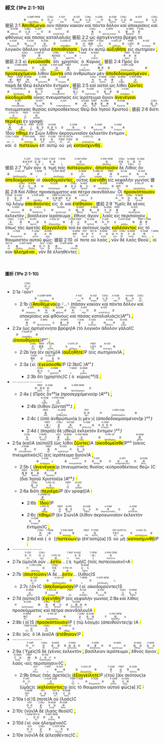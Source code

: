 ### 經文 (1Pe 2:1-10)

彼前 2:1 <RUBY><ruby><ruby><mark class='ptc'>Ἀποθέμενοι</mark><rt>ἀποτίθημι</rt></ruby><rt>脫去</rt></ruby><rt>V-AMP-NPM</rt></RUBY> <RUBY><ruby><ruby>οὖν<rt>οὖν</rt></ruby><rt>所以</rt></ruby><rt>CONJ</rt></RUBY> <RUBY><ruby><ruby>πᾶσαν<rt>πᾶς</rt></ruby><rt>一切</rt></ruby><rt>A-ASF</rt></RUBY> <RUBY><ruby><ruby>κακίαν<rt>κακία</rt></ruby><rt>惡毒</rt></ruby><rt>N-ASF</rt></RUBY> <RUBY><ruby><ruby>καὶ<rt>καί</rt></ruby><rt>以及</rt></ruby><rt>CONJ</rt></RUBY> <RUBY><ruby><ruby>πάντα<rt>πᾶς</rt></ruby><rt>一切</rt></ruby><rt>A-ASM</rt></RUBY> <RUBY><ruby><ruby>δόλον<rt>δόλος</rt></ruby><rt>詭詐</rt></ruby><rt>N-ASM</rt></RUBY> <RUBY><ruby><ruby>καὶ<rt>καί</rt></ruby><rt>以及</rt></ruby><rt>CONJ</rt></RUBY> <RUBY><ruby><ruby>ὑποκρίσεις<rt>ὑπόκρισις</rt></ruby><rt>偽善</rt></ruby><rt>N-APF</rt></RUBY> <RUBY><ruby><ruby>καὶ<rt>καί</rt></ruby><rt>以及</rt></ruby><rt>CONJ</rt></RUBY> <RUBY><ruby><ruby>φθόνους<rt>φθόνος</rt></ruby><rt>嫉妒</rt></ruby><rt>N-APM</rt></RUBY> <RUBY><ruby><ruby>καὶ<rt>καί</rt></ruby><rt>以及</rt></ruby><rt>CONJ</rt></RUBY> <RUBY><ruby><ruby>πάσας<rt>πᾶς</rt></ruby><rt>一切</rt></ruby><rt>A-APF</rt></RUBY> <RUBY><ruby><ruby>καταλαλιάς<rt>καταλαλιά</rt></ruby><rt>誹謗</rt></ruby><rt>N-APF</rt></RUBY> 彼前 2:2 <RUBY><ruby><ruby>ὡς<rt>ὡς</rt></ruby><rt>像</rt></ruby><rt>CONJ</rt></RUBY> <RUBY><ruby><ruby>ἀρτιγέννητα<rt>ἀρτιγέννητος</rt></ruby><rt>出生</rt></ruby><rt>A-NPN</rt></RUBY> <RUBY><ruby><ruby>βρέφη<rt>βρέφος</rt></ruby><rt>嬰孩</rt></ruby><rt>N-NPN</rt></RUBY> <RUBY><ruby><ruby>τὸ<rt>ὁ</rt></ruby><rt>那</rt></ruby><rt>T-ASN</rt></RUBY> <RUBY><ruby><ruby>λογικὸν<rt>λογικός</rt></ruby><rt>話語</rt></ruby><rt>A-ASN</rt></RUBY> <RUBY><ruby><ruby>ἄδολον<rt>ἄδολος</rt></ruby><rt>純淨</rt></ruby><rt>A-ASN</rt></RUBY> <RUBY><ruby><ruby>γάλα<rt>γάλα</rt></ruby><rt>奶</rt></ruby><rt>N-ASN</rt></RUBY> <RUBY><ruby><ruby><mark class='verb'>ἐπιποθήσατε <mark class='punctuation'>,</mark></mark><rt>ἐπιποθέω</rt></ruby><rt>愛慕</rt></ruby><rt>V-AAM-2P</rt></RUBY> <RUBY><ruby><ruby>ἵνα<rt>ἵνα</rt></ruby><rt>好</rt></ruby><rt>CONJ</rt></RUBY> <RUBY><ruby><ruby>ἐν<rt>ἐν</rt></ruby><rt>藉著</rt></ruby><rt>PREP</rt></RUBY> <RUBY><ruby><ruby>αὐτῷ<rt>αὐτός</rt></ruby><rt>它</rt></ruby><rt>P-DSN</rt></RUBY> <RUBY><ruby><ruby><mark class='verb'>αὐξηθῆτε</mark><rt>αὐξάνω</rt></ruby><rt>成長</rt></ruby><rt>V-APS-2P</rt></RUBY> <RUBY><ruby><ruby>εἰς<rt>εἰς</rt></ruby><rt>以至於</rt></ruby><rt>PREP</rt></RUBY> <RUBY><ruby><ruby>σωτηρίαν <mark class='punctuation'>,</mark><rt>σωτηρία</rt></ruby><rt>救恩</rt></ruby><rt>N-ASF</rt></RUBY> 彼前 2:3 <RUBY><ruby><ruby>εἰ<rt>εἰ</rt></ruby><rt>因為</rt></ruby><rt>CONJ</rt></RUBY> <RUBY><ruby><ruby><mark class='verb'>ἐγεύσασθε</mark><rt>γεύω</rt></ruby><rt>嘗</rt></ruby><rt>V-AMI-2P</rt></RUBY> <RUBY><ruby><ruby>ὅτι<rt>ὅτι</rt></ruby><rt>就必如此</rt></ruby><rt>CONJ</rt></RUBY> <RUBY><ruby><ruby>χρηστὸς<rt>χρηστός</rt></ruby><rt>仁慈</rt></ruby><rt>A-NSM</rt></RUBY> <RUBY><ruby><ruby>ὁ<rt>ὁ</rt></ruby><rt>-</rt></ruby><rt>T-NSM</rt></RUBY> <RUBY><ruby><ruby>Κύριος <mark class='punctuation'>.</mark><rt>κύριος</rt></ruby><rt>主</rt></ruby><rt>N-NSM</rt></RUBY> 彼前 2:4 <RUBY><ruby><ruby>Πρὸς<rt>πρός</rt></ruby><rt>來到</rt></ruby><rt>PREP</rt></RUBY> <RUBY><ruby><ruby>ὃν<rt>ὅς</rt></ruby><rt>他</rt></ruby><rt>R-ASM</rt></RUBY> <RUBY><ruby><ruby><mark class='ptc'>προσερχόμενοι</mark><rt>προσέρχομαι</rt></ruby><rt>來到</rt></ruby><rt>V-PMP-NPM</rt></RUBY> <RUBY><ruby><ruby>λίθον<rt>λίθος</rt></ruby><rt>石</rt></ruby><rt>N-ASM</rt></RUBY> <RUBY><ruby><ruby><mark class='ptc'>ζῶντα</mark><rt>ζάω</rt></ruby><rt>活</rt></ruby><rt>V-PAP-ASM</rt></RUBY> <RUBY><ruby><ruby>ὑπὸ<rt>ὑπό</rt></ruby><rt>被</rt></ruby><rt>PREP</rt></RUBY> <RUBY><ruby><ruby>ἀνθρώπων<rt>ἄνθρωπος</rt></ruby><rt>人</rt></ruby><rt>N-GPM</rt></RUBY> <RUBY><ruby><ruby>μὲν<rt>μέν</rt></ruby><rt>雖然</rt></ruby><rt>PRT</rt></RUBY> <RUBY><ruby><ruby><mark class='ptc'>ἀποδεδοκιμασμένον <mark class='punctuation'>,</mark></mark><rt>ἀποδοκιμάζω</rt></ruby><rt>棄絕</rt></ruby><rt>V-RPP-ASM</rt></RUBY> <RUBY><ruby><ruby>παρὰ<rt>παρά</rt></ruby><rt>被</rt></ruby><rt>PREP</rt></RUBY> <RUBY><ruby><ruby>δὲ<rt>δέ</rt></ruby><rt>雖然</rt></ruby><rt>CONJ</rt></RUBY> <RUBY><ruby><ruby>Θεῷ<rt>θεός</rt></ruby><rt>神</rt></ruby><rt>N-DSM</rt></RUBY> <RUBY><ruby><ruby>ἐκλεκτὸν<rt>ἐκλεκτός</rt></ruby><rt>揀選</rt></ruby><rt>A-ASM</rt></RUBY> <RUBY><ruby><ruby>ἔντιμον <mark class='punctuation'>,</mark><rt>ἔντιμος</rt></ruby><rt>珍貴</rt></ruby><rt>A-ASM</rt></RUBY> 彼前 2:5 <RUBY><ruby><ruby>καὶ<rt>καί</rt></ruby><rt>也</rt></ruby><rt>CONJ</rt></RUBY> <RUBY><ruby><ruby>αὐτοὶ<rt>αὐτός</rt></ruby><rt>你們</rt></ruby><rt>P-NPM</rt></RUBY> <RUBY><ruby><ruby>ὡς<rt>ὡς</rt></ruby><rt>像</rt></ruby><rt>CONJ</rt></RUBY> <RUBY><ruby><ruby>λίθοι<rt>λίθος</rt></ruby><rt>石</rt></ruby><rt>N-NPM</rt></RUBY> <RUBY><ruby><ruby><mark class='ptc'>ζῶντες</mark><rt>ζάω</rt></ruby><rt>活</rt></ruby><rt>V-PAP-NPM</rt></RUBY> <RUBY><ruby><ruby><mark class='verb'>οἰκοδομεῖσθε</mark><rt>οἰκοδομέω</rt></ruby><rt>建造</rt></ruby><rt>V-PPI⁞PPM-2P</rt></RUBY> <RUBY><ruby><ruby>οἶκος<rt>οἶκος</rt></ruby><rt>殿宇</rt></ruby><rt>N-NSM</rt></RUBY> <RUBY><ruby><ruby>πνευματικὸς<rt>πνευματικός</rt></ruby><rt>靈</rt></ruby><rt>A-NSM</rt></RUBY> <RUBY><ruby><ruby>εἰς<rt>εἰς</rt></ruby><rt>進入</rt></ruby><rt>PREP</rt></RUBY> <RUBY><ruby><ruby>ἱεράτευμα<rt>ἱεράτευμα</rt></ruby><rt>祭司</rt></ruby><rt>N-ASN</rt></RUBY> <RUBY><ruby><ruby>ἅγιον<rt>ἅγιος</rt></ruby><rt>聖潔</rt></ruby><rt>A-ASN</rt></RUBY> <RUBY><ruby><ruby><mark class='ptc'>ἀνενέγκαι</mark><rt>ἀναφέρω</rt></ruby><rt>獻上</rt></ruby><rt>V-AAN</rt></RUBY> <RUBY><ruby><ruby>πνευματικὰς<rt>πνευματικός</rt></ruby><rt>靈</rt></ruby><rt>A-APF</rt></RUBY> <RUBY><ruby><ruby>θυσίας<rt>θυσία</rt></ruby><rt>祭物</rt></ruby><rt>N-APF</rt></RUBY> <RUBY><ruby><ruby>εὐπροσδέκτους<rt>εὐπρόσδεκτος</rt></ruby><rt>悅納</rt></ruby><rt>A-APF</rt></RUBY> <RUBY><ruby><ruby>Θεῷ<rt>θεός</rt></ruby><rt>神</rt></ruby><rt>N-DSM</rt></RUBY> <RUBY><ruby><ruby>διὰ<rt>διά</rt></ruby><rt>藉著</rt></ruby><rt>PREP</rt></RUBY> <RUBY><ruby><ruby>Ἰησοῦ<rt>Ἰησοῦς</rt></ruby><rt>耶穌</rt></ruby><rt>N-GSM</rt></RUBY> <RUBY><ruby><ruby>Χριστοῦ <mark class='punctuation'>.</mark><rt>Χριστός</rt></ruby><rt>基督</rt></ruby><rt>N-GSM</rt></RUBY> 彼前 2:6 <RUBY><ruby><ruby>διότι<rt>διότι</rt></ruby><rt>因為</rt></ruby><rt>CONJ</rt></RUBY> <RUBY><ruby><ruby><mark class='verb'>περιέχει</mark><rt>περιέχω</rt></ruby><rt>記</rt></ruby><rt>V-PAI-3S</rt></RUBY> <RUBY><ruby><ruby>ἐν<rt>ἐν</rt></ruby><rt>上</rt></ruby><rt>PREP</rt></RUBY> <RUBY><ruby><ruby>γραφῇ·<rt>γραφή</rt></ruby><rt>經</rt></ruby><rt>N-DSF</rt></RUBY></br> <RUBY><ruby><ruby>Ἰδοὺ<rt>ἰδού</rt></ruby><rt>看</rt></ruby><rt>INJ</rt></RUBY> <RUBY><ruby><ruby><mark class='verb'>τίθημι</mark><rt>τίθημι</rt></ruby><rt>放</rt></ruby><rt>V-PAI-1S</rt></RUBY> <RUBY><ruby><ruby>ἐν<rt>ἐν</rt></ruby><rt>上</rt></ruby><rt>PREP</rt></RUBY> <RUBY><ruby><ruby>Σιὼν<rt>Σιών</rt></ruby><rt>錫安</rt></ruby><rt>N-DSF</rt></RUBY> <RUBY><ruby><ruby>λίθον<rt>λίθος</rt></ruby><rt>房角石</rt></ruby><rt>N-ASM</rt></RUBY> <RUBY><ruby><ruby>ἀκρογωνιαῖον<rt>ἀκρογωνιαῖος</rt></ruby><rt>房角石</rt></ruby><rt>A-ASM</rt></RUBY> <RUBY><ruby><ruby>ἐκλεκτὸν<rt>ἐκλεκτός</rt></ruby><rt>揀選</rt></ruby><rt>A-ASM</rt></RUBY> <RUBY><ruby><ruby>ἔντιμον <mark class='punctuation'>,</mark><rt>ἔντιμος</rt></ruby><rt>珍貴</rt></ruby><rt>A-ASM</rt></RUBY></br> <RUBY><ruby><ruby>καὶ<rt>καί</rt></ruby><rt>-</rt></ruby><rt>CONJ</rt></RUBY> <RUBY><ruby><ruby>ὁ<rt>ὁ</rt></ruby><rt>-</rt></ruby><rt>T-NSM</rt></RUBY> <RUBY><ruby><ruby><mark class='inf'>πιστεύων</mark><rt>πιστεύω</rt></ruby><rt>信靠</rt></ruby><rt>V-PAP-NSM</rt></RUBY> <RUBY><ruby><ruby>ἐπ᾽<rt>ἐπί</rt></ruby><rt>信靠</rt></ruby><rt>PREP</rt></RUBY> <RUBY><ruby><ruby>αὐτῷ<rt>αὐτός</rt></ruby><rt>他</rt></ruby><rt>P-DSM</rt></RUBY> <RUBY><ruby><ruby>οὐ<rt>οὐ</rt></ruby><rt>不至於</rt></ruby><rt>PRT-N</rt></RUBY> <RUBY><ruby><ruby>μὴ<rt>μή</rt></ruby><rt>不至於</rt></ruby><rt>PRT-N</rt></RUBY> <RUBY><ruby><ruby><mark class='verb'>καταισχυνθῇ <mark class='punctuation'>.</mark></mark><rt>καταισχύνω</rt></ruby><rt>蒙羞</rt></ruby><rt>V-APS-3S</rt></RUBY></br></br></br> 彼前 2:7 <RUBY><ruby><ruby>Ὑμῖν<rt>σύ</rt></ruby><rt>他在你們</rt></ruby><rt>P-2DP</rt></RUBY> <RUBY><ruby><ruby>οὖν<rt>οὖν</rt></ruby><rt>這樣</rt></ruby><rt>CONJ</rt></RUBY> <RUBY><ruby><ruby>ἡ<rt>ὁ</rt></ruby><rt>-</rt></ruby><rt>T-NSF</rt></RUBY> <RUBY><ruby><ruby>τιμὴ<rt>τιμή</rt></ruby><rt>尊貴</rt></ruby><rt>P-NSF</rt></RUBY> <RUBY><ruby><ruby>τοῖς<rt>ὁ</rt></ruby><rt>-</rt></ruby><rt>T-DPM</rt></RUBY> <RUBY><ruby><ruby><mark class='ptc'>πιστεύουσιν <mark class='punctuation'>,</mark></mark><rt>πιστεύω</rt></ruby><rt>信</rt></ruby><rt>V-PAP-DPM</rt></RUBY> <RUBY><ruby><ruby><mark class='ptc'>ἀπιστοῦσιν</mark><rt>ἀπιστέω</rt></ruby><rt>信</rt></ruby><rt>V-PAP-DPM</rt></RUBY> <RUBY><ruby><ruby>δὲ<rt>δέ</rt></ruby><rt>但是</rt></ruby><rt>CONJ</rt></RUBY> <RUBY><ruby><ruby>Λίθος<rt>λίθος</rt></ruby><rt>石頭</rt></ruby><rt>N-NSM</rt></RUBY> <RUBY><ruby><ruby>ὃν<rt>ὅς</rt></ruby><rt>所</rt></ruby><rt>R-ASM</rt></RUBY> <RUBY><ruby><ruby><mark class='verb'>ἀπεδοκίμασαν</mark><rt>ἀποδοκιμάζω</rt></ruby><rt>棄絕</rt></ruby><rt>V-AAI-3P</rt></RUBY> <RUBY><ruby><ruby>οἱ<rt>ὁ</rt></ruby><rt>-</rt></ruby><rt>T-NPM</rt></RUBY> <RUBY><ruby><ruby><mark class='ptc'>οἰκοδομοῦντες <mark class='punctuation'>,</mark></mark><rt>οἰκοδομέω</rt></ruby><rt>工匠</rt></ruby><rt>V-PAP-NPM</rt></RUBY> <RUBY><ruby><ruby>οὗτος<rt>οὗτος</rt></ruby><rt>它</rt></ruby><rt>D-NSM</rt></RUBY> <RUBY><ruby><ruby><mark class='verb'>ἐγενήθη</mark><rt>γίνομαι</rt></ruby><rt>成</rt></ruby><rt>V-AMI-3S</rt></RUBY> <RUBY><ruby><ruby>εἰς<rt>εἰς</rt></ruby><rt>成</rt></ruby><rt>PREP</rt></RUBY> <RUBY><ruby><ruby>κεφαλὴν<rt>κεφαλή</rt></ruby><rt>房角</rt></ruby><rt>N-ASF</rt></RUBY> <RUBY><ruby><ruby>γωνίας<rt>γωνία</rt></ruby><rt>房角</rt></ruby><rt>N-GSF</rt></RUBY> 彼前 2:8 <RUBY><ruby><ruby>Καὶ<rt>καί</rt></ruby><rt>並且</rt></ruby><rt>CONJ</rt></RUBY> <RUBY><ruby><ruby>Λίθος<rt>λίθος</rt></ruby><rt>石頭</rt></ruby><rt>N-NSM</rt></RUBY> <RUBY><ruby><ruby>προσκόμματος<rt>πρόσκομμα</rt></ruby><rt>絆腳</rt></ruby><rt>N-GSN</rt></RUBY> <RUBY><ruby><ruby>καὶ<rt>καί</rt></ruby><rt>並且</rt></ruby><rt>CONJ</rt></RUBY> <RUBY><ruby><ruby>πέτρα<rt>πέτρα</rt></ruby><rt>磐石</rt></ruby><rt>N-NSF</rt></RUBY> <RUBY><ruby><ruby>σκανδάλου·<rt>σκάνδαλον</rt></ruby><rt>絆倒</rt></ruby><rt>N-GSN</rt></RUBY> <RUBY><ruby><ruby>Οἳ<rt>ὅς</rt></ruby><rt>他們</rt></ruby><rt>R-NPM</rt></RUBY> <RUBY><ruby><ruby><mark class='verb'>προσκόπτουσιν</mark><rt>προσκόπτω</rt></ruby><rt>絆倒</rt></ruby><rt>V-PAI-3P</rt></RUBY> <RUBY><ruby><ruby>τῷ<rt>ὁ</rt></ruby><rt>這</rt></ruby><rt>T-DSM</rt></RUBY> <RUBY><ruby><ruby>λόγῳ<rt>λόγος</rt></ruby><rt>話語</rt></ruby><rt>N-DSM</rt></RUBY> <RUBY><ruby><ruby><mark class='ptc'>ἀπειθοῦντες</mark><rt>ἀπειθέω</rt></ruby><rt>信從</rt></ruby><rt>V-PAP-NPM</rt></RUBY> <RUBY><ruby><ruby>εἰς<rt>εἰς</rt></ruby><rt>這樣</rt></ruby><rt>PREP</rt></RUBY> <RUBY><ruby><ruby>ὃ<rt>ὅς</rt></ruby><rt>他們</rt></ruby><rt>R-ASN</rt></RUBY> <RUBY><ruby><ruby>καὶ<rt>καί</rt></ruby><rt>並且</rt></ruby><rt>CONJ</rt></RUBY> <RUBY><ruby><ruby><mark class='verb'>ἐτέθησαν <mark class='punctuation'>.</mark></mark><rt>τίθημι</rt></ruby><rt>預定</rt></ruby><rt>V-API-3P</rt></RUBY> 彼前 2:9 <RUBY><ruby><ruby>Ὑμεῖς<rt>σύ</rt></ruby><rt>你們</rt></ruby><rt>P-2NP</rt></RUBY> <RUBY><ruby><ruby>δὲ<rt>δέ</rt></ruby><rt>但</rt></ruby><rt>CONJ</rt></RUBY> <RUBY><ruby><ruby>γένος<rt>γένος</rt></ruby><rt>族類</rt></ruby><rt>N-NSN</rt></RUBY> <RUBY><ruby><ruby>ἐκλεκτόν <mark class='punctuation'>,</mark><rt>ἐκλεκτός</rt></ruby><rt>揀選</rt></ruby><rt>A-NSN</rt></RUBY> <RUBY><ruby><ruby>βασίλειον<rt>βασίλειος</rt></ruby><rt>君王</rt></ruby><rt>A-NSN</rt></RUBY> <RUBY><ruby><ruby>ἱεράτευμα <mark class='punctuation'>,</mark><rt>ἱεράτευμα</rt></ruby><rt>祭司</rt></ruby><rt>N-NSN</rt></RUBY> <RUBY><ruby><ruby>ἔθνος<rt>ἔθνος</rt></ruby><rt>國度</rt></ruby><rt>N-NSN</rt></RUBY> <RUBY><ruby><ruby>ἅγιον <mark class='punctuation'>,</mark><rt>ἅγιος</rt></ruby><rt>聖潔</rt></ruby><rt>A-NSN</rt></RUBY> <RUBY><ruby><ruby>λαὸς<rt>λαός</rt></ruby><rt>子民</rt></ruby><rt>N-NSM</rt></RUBY> <RUBY><ruby><ruby>εἰς<rt>εἰς</rt></ruby><rt>屬</rt></ruby><rt>PREP</rt></RUBY> <RUBY><ruby><ruby>περιποίησιν <mark class='punctuation'>,</mark><rt>περιποίησις</rt></ruby><rt>屬</rt></ruby><rt>N-ASF</rt></RUBY> <RUBY><ruby><ruby>ὅπως<rt>ὅπως</rt></ruby><rt>為</rt></ruby><rt>CONJ</rt></RUBY> <RUBY><ruby><ruby>τὰς<rt>ὁ</rt></ruby><rt>那</rt></ruby><rt>T-APF</rt></RUBY> <RUBY><ruby><ruby>ἀρετὰς<rt>ἀρετή</rt></ruby><rt>美德</rt></ruby><rt>N-APF</rt></RUBY> <RUBY><ruby><ruby><mark class='verb'>ἐξαγγείλητε</mark><rt>ἐξαγγέλλω</rt></ruby><rt>宣揚</rt></ruby><rt>V-AAS-2P</rt></RUBY> <RUBY><ruby><ruby>τοῦ<rt>ὁ</rt></ruby><rt>那</rt></ruby><rt>T-GSM</rt></RUBY> <RUBY><ruby><ruby>ἐκ<rt>ἐκ</rt></ruby><rt>出</rt></ruby><rt>PREP</rt></RUBY> <RUBY><ruby><ruby>σκότους<rt>σκότος</rt></ruby><rt>黑暗</rt></ruby><rt>N-GSN</rt></RUBY> <RUBY><ruby><ruby>ὑμᾶς<rt>σύ</rt></ruby><rt>你們</rt></ruby><rt>P-2AP</rt></RUBY> <RUBY><ruby><ruby><mark class='ptc'>καλέσαντος</mark><rt>καλέω</rt></ruby><rt>召喚</rt></ruby><rt>V-AAP-GSM</rt></RUBY> <RUBY><ruby><ruby>εἰς<rt>εἰς</rt></ruby><rt>屬</rt></ruby><rt>PREP</rt></RUBY> <RUBY><ruby><ruby>τὸ<rt>ὁ</rt></ruby><rt>那</rt></ruby><rt>T-ASN</rt></RUBY> <RUBY><ruby><ruby>θαυμαστὸν<rt>θαυμαστός</rt></ruby><rt>奇妙</rt></ruby><rt>A-ASN</rt></RUBY> <RUBY><ruby><ruby>αὐτοῦ<rt>αὐτός</rt></ruby><rt>他</rt></ruby><rt>P-GSM</rt></RUBY> <RUBY><ruby><ruby>φῶς·<rt>φῶς</rt></ruby><rt>光明</rt></ruby><rt>N-ASN</rt></RUBY> 彼前 2:10 <RUBY><ruby><ruby>οἵ<rt>ὅς</rt></ruby><rt>你們</rt></ruby><rt>R-NPM</rt></RUBY> <RUBY><ruby><ruby>ποτε<rt>ποτέ</rt></ruby><rt>從前</rt></ruby><rt>PRT</rt></RUBY> <RUBY><ruby><ruby>οὐ<rt>οὐ</rt></ruby><rt>不</rt></ruby><rt>PRT-N</rt></RUBY> <RUBY><ruby><ruby>λαὸς <mark class='punctuation'>,</mark><rt>λαός</rt></ruby><rt>子民</rt></ruby><rt>N-NSM</rt></RUBY> <RUBY><ruby><ruby>νῦν<rt>νῦν</rt></ruby><rt>如今</rt></ruby><rt>ADV</rt></RUBY> <RUBY><ruby><ruby>δὲ<rt>δέ</rt></ruby><rt>但</rt></ruby><rt>CONJ</rt></RUBY> <RUBY><ruby><ruby>λαὸς<rt>λαός</rt></ruby><rt>子民</rt></ruby><rt>N-NSM</rt></RUBY> <RUBY><ruby><ruby>Θεοῦ <mark class='punctuation'>,</mark><rt>θεός</rt></ruby><rt>神</rt></ruby><rt>N-GSM</rt></RUBY> <RUBY><ruby><ruby>οἱ<rt>ὁ</rt></ruby><rt>-</rt></ruby><rt>T-NPM</rt></RUBY> <RUBY><ruby><ruby>οὐκ<rt>οὐ</rt></ruby><rt>不</rt></ruby><rt>PRT-N</rt></RUBY> <RUBY><ruby><ruby><mark class='ptc'>ἠλεημένοι <mark class='punctuation'>,</mark></mark><rt>ἐλεέω, ἐλεάω</rt></ruby><rt>憐憫</rt></ruby><rt>V-RPP-NPM</rt></RUBY> <RUBY><ruby><ruby>νῦν<rt>νῦν</rt></ruby><rt>如今</rt></ruby><rt>ADV</rt></RUBY> <RUBY><ruby><ruby>δὲ<rt>δέ</rt></ruby><rt>但</rt></ruby><rt>CONJ</rt></RUBY> <RUBY><ruby><ruby><em>ἐλεηθέντες <mark class='punctuation'>.</mark></em><rt>ἐλεέω, ἐλεάω</rt></ruby><rt>憐憫</rt></ruby><rt>V-APP-NPM</rt></RUBY></br></br></br> 

#### 圖析 (1Pe 2:1-10)

- 2:1a ⸉<RUBY><ruby><ruby>οὖν<rt>οὖν</rt></ruby><rt>所以</rt></ruby><rt>CONJ</rt></RUBY>⸊
	- 2:1b {(<RUBY><ruby><ruby><mark class='ptc'>Ἀποθέμενοι</mark><rt>ἀποτίθημι</rt></ruby><rt>除去</rt></ruby><rt>V-2AMP-NPM</rt></RUBY>)p ⸉...⸊ (<RUBY><ruby><ruby>πᾶσαν<rt>πᾶς</rt></ruby><rt>一切</rt></ruby><rt>A-ASF</rt></RUBY> <RUBY><ruby><ruby>κακίαν<rt>κακία</rt></ruby><rt>恶毒</rt></ruby><rt>N-ASF</rt></RUBY> <RUBY><ruby><ruby>καὶ<rt>καί</rt></ruby><rt>以及</rt></ruby><rt>CONJ</rt></RUBY> <RUBY><ruby><ruby>πάντα<rt>πᾶς</rt></ruby><rt>一切</rt></ruby><rt>A-ASM</rt></RUBY> <RUBY><ruby><ruby>δόλον<rt>δόλος</rt></ruby><rt>诡诈</rt></ruby><rt>N-ASM</rt></RUBY> <RUBY><ruby><ruby>καὶ<rt>καί</rt></ruby><rt>并</rt></ruby><rt>CONJ</rt></RUBY> <RUBY><ruby><ruby>ὑποκρίσεις<rt>ὑπόκρισις</rt></ruby><rt>虚伪</rt></ruby><rt>A-APF</rt></RUBY> <RUBY><ruby><ruby>καὶ<rt>καί</rt></ruby><rt>和</rt></ruby><rt>CONJ</rt></RUBY> <RUBY><ruby><ruby>φθόνους<rt>φθόνος</rt></ruby><rt>嫉妒</rt></ruby><rt>N-APM</rt></RUBY> <RUBY><ruby><ruby>καὶ<rt>καί</rt></ruby><rt>和</rt></ruby><rt>CONJ</rt></RUBY> <RUBY><ruby><ruby>πάσας<rt>πᾶς</rt></ruby><rt>一切</rt></ruby><rt>A-APF</rt></RUBY> <RUBY><ruby><ruby>καταλαλιάς<rt>καταλαλιά</rt></ruby><rt>毁谤</rt></ruby><rt>N-APF</rt></RUBY>)c}A°¹⮧ <mark class='punctuation'>,</mark> 
- 2:2a (<RUBY><ruby><ruby>ὡς<rt>ὡς</rt></ruby><rt>像</rt></ruby><rt>ADV</rt></RUBY> <RUBY><ruby><ruby>ἀρτιγέννητα<rt>ἀρτιγέννητος</rt></ruby><rt>初生</rt></ruby><rt>A-NPN</rt></RUBY> <RUBY><ruby><ruby>βρέφη<rt>βρέφος</rt></ruby><rt>婴孩</rt></ruby><rt>N-NPN</rt></RUBY>)A (<RUBY><ruby><ruby>τὸ<rt>ὁ</rt></ruby><rt>那</rt></ruby><rt>T-ASN</rt></RUBY> <RUBY><ruby><ruby>λογικὸν<rt>λογικός</rt></ruby><rt>灵</rt></ruby><rt>A-ASN</rt></RUBY> <RUBY><ruby><ruby>ἄδολον<rt>ἄδολος</rt></ruby><rt>纯净</rt></ruby><rt>A-ASN</rt></RUBY> <RUBY><ruby><ruby>γάλα<rt>γάλα</rt></ruby><rt>奶</rt></ruby><rt>N-ASN</rt></RUBY>)C (<RUBY><ruby><ruby><mark class='verb'>ἐπιποθήσατε</mark><rt>ἐπιποθέω</rt></ruby><rt>爱慕</rt></ruby><rt>V-AAM-2P</rt></RUBY>)P°¹ <mark class='punctuation'>,</mark>
	- 2:2b <RUBY><ruby><ruby>ἵνα<rt>ἵνα</rt></ruby><rt>好</rt></ruby><rt>CONJ</rt></RUBY> (<RUBY><ruby><ruby>ἐν<rt>ἐν</rt></ruby><rt>藉着</rt></ruby><rt>PREP</rt></RUBY> <RUBY><ruby><ruby>αὐτῷ<rt>αὐτός</rt></ruby><rt>它</rt></ruby><rt>P-DSN</rt></RUBY>)A (<RUBY><ruby><ruby><mark class='verb'>αὐξηθῆτε</mark><rt>αὐξάνω</rt></ruby><rt>长大</rt></ruby><rt>V-APS-2P</rt></RUBY>)P (<RUBY><ruby><ruby>εἰς<rt>εἰς</rt></ruby><rt>以至于</rt></ruby><rt>PREP</rt></RUBY> <RUBY><ruby><ruby>σωτηρίαν<rt>σωτηρία</rt></ruby><rt>得救</rt></ruby><rt>N-ASF</rt></RUBY>)A <mark class='punctuation'>,</mark> 
	- 2:3a {<RUBY><ruby><ruby>εἰ<rt>εἰ</rt></ruby><rt>既然</rt></ruby><rt>COND</rt></RUBY> (<RUBY><ruby><ruby><mark class='verb'>ἐγεύσασθε</mark><rt>γεύομαι</rt></ruby><rt>尝...滋味</rt></ruby><rt>V-ADI-2P</rt></RUBY>)P (2:3b)C }A°¹⮥
		- 2:3b <RUBY><ruby><ruby>ὅτι<rt>ὅτι</rt></ruby><rt>因为</rt></ruby><rt>CONJ</rt></RUBY> (<RUBY><ruby><ruby>χρηστὸς<rt>χρηστός</rt></ruby><rt>仁慈</rt></ruby><rt>A-NSM</rt></RUBY>)C (<RUBY><ruby><ruby>ὁ<rt>ὁ</rt></ruby><rt></rt></ruby><rt>T-NSM</rt></RUBY> <RUBY><ruby><ruby>κύριος<rt>κύριος</rt></ruby><rt>主</rt></ruby><rt>N-NSM</rt></RUBY>°²)S <mark class='punctuation'>.</mark> 
- ⋯⋯⋯⋯⋯⋯⋯
	- 2:4a { (<RUBY><ruby><ruby>Πρὸς<rt>πρός</rt></ruby><rt>到...面前</rt></ruby><rt>PREP</rt></RUBY> <RUBY><ruby><ruby>ὃν<rt>ὅς</rt></ruby><rt>他</rt></ruby><rt>R-ASM</rt></RUBY>°²)a (<RUBY><ruby><ruby><em>προσερχόμενοι</em><rt>προσέρχομαι</rt></ruby><rt>接近</rt></ruby><rt>V-PNP-NPM</rt></RUBY>)p }A°³⮧ <mark class='punctuation'>,</mark> 
		- 2:4b (<RUBY><ruby><ruby>λίθον<rt>λίθος</rt></ruby><rt>石</rt></ruby><rt>N-ASM</rt></RUBY> <RUBY><ruby><ruby><em>ζῶντα</em><rt>ζάω</rt></ruby><rt>活</rt></ruby><rt>V-PAP-ASM</rt></RUBY>)°²⮥ <mark class='punctuation'>,</mark> 
		- 2:4c { (<RUBY><ruby><ruby>ὑπὸ<rt>ὑπό</rt></ruby><rt>被</rt></ruby><rt>PREP</rt></RUBY> <RUBY><ruby><ruby>ἀνθρώπων<rt>ἄνθρωπος</rt></ruby><rt>人</rt></ruby><rt>N-GPM</rt></RUBY>)a }⦇ <RUBY><ruby><ruby>μὲν<rt>μέν</rt></ruby><rt>虽然</rt></ruby><rt>PRT</rt></RUBY> ⦈{ (<RUBY><ruby><ruby><em>ἀποδεδοκιμασμένον</em><rt>ἀποδοκιμάζω</rt></ruby><rt>弃绝</rt></ruby><rt>V-RPP-ASM</rt></RUBY>)p }°²⮥ 
		- 2:4d { (<RUBY><ruby><ruby>παρὰ<rt>παρά</rt></ruby><rt>（被）</rt></ruby><rt>PREP</rt></RUBY>)⦇ <RUBY><ruby><ruby>δὲ<rt>δέ</rt></ruby><rt>却</rt></ruby><rt>CONJ</rt></RUBY> ⦈(<RUBY><ruby><ruby>θεῷ<rt>θεός</rt></ruby><rt>神</rt></ruby><rt>N-DSM</rt></RUBY>) <RUBY><ruby><ruby>ἐκλεκτὸν<rt>ἐκλεκτός</rt></ruby><rt>拣选</rt></ruby><rt>A-ASM</rt></RUBY> <RUBY><ruby><ruby>ἔντιμον<rt>ἔντιμος</rt></ruby><rt>所珍贵的</rt></ruby><rt>A-ASM</rt> }°²⮥</RUBY> 
- 2:5a (<RUBY><ruby><ruby>καὶ<rt>καί</rt></ruby><rt>也</rt></ruby><rt>CONJ</rt></RUBY>)A (<RUBY><ruby><ruby>αὐτοὶ<rt>αὐτός</rt></ruby><rt>你们</rt></ruby><rt>P-NPM</rt></RUBY>)S (<RUBY><ruby><ruby>ὡς<rt>ὡς</rt></ruby><rt>像</rt></ruby><rt>ADV</rt></RUBY> <RUBY><ruby><ruby>λίθοι<rt>λίθος</rt></ruby><rt>石</rt></ruby><rt>N-NPM</rt></RUBY> <RUBY><ruby><ruby><mark class='ptc'>ζῶντες</mark><rt>ζάω</rt></ruby><rt>活</rt></ruby><rt>V-PAP-NPM</rt></RUBY>)A (<RUBY><ruby><ruby><mark class='verb'>οἰκοδομεῖσθε</mark><rt>οἰκοδομέω</rt></ruby><rt>建造</rt></ruby><rt>V-PPI-2P</rt></RUBY>)P°³ (<RUBY><ruby><ruby>οἶκος<rt>οἶκος</rt></ruby><rt>殿</rt></ruby><rt>N-NSM</rt></RUBY> <RUBY><ruby><ruby>πνευματικὸς<rt>πνευματικός</rt></ruby><rt>属灵的</rt></ruby><rt>A-NSM</rt></RUBY>)C (<RUBY><ruby><ruby>εἰς<rt>εἰς</rt></ruby><rt>做</rt></ruby><rt>PREP</rt></RUBY> <RUBY><ruby><ruby>ἱεράτευμα<rt>ἱεράτευμα</rt></ruby><rt>祭司</rt></ruby><rt>N-ASN</rt></RUBY> <RUBY><ruby><ruby>ἅγιον<rt>ἅγιος</rt></ruby><rt>圣洁</rt></ruby><rt>A-ASN</rt></RUBY>)A <mark class='punctuation'>,</mark> 
	- 2:5b { (<RUBY><ruby><ruby><mark class='inf'>ἀνενέγκαι</mark><rt>ἀναφέρω</rt></ruby><rt>献上</rt></ruby><rt>V-AAN</rt></RUBY>)p (<RUBY><ruby><ruby>πνευματικὰς<rt>πνευματικός</rt></ruby><rt>属灵</rt></ruby><rt>A-APF</rt></RUBY> <RUBY><ruby><ruby>θυσίας<rt>θυσία</rt></ruby><rt>祭物</rt></ruby><rt>P-APF</rt></RUBY> ‹<RUBY><ruby><ruby>εὐπροσδέκτους<rt>εὐπρόσδεκτος</rt></ruby><rt>所悦纳的</rt></ruby><rt>A-APF</rt></RUBY> <RUBY><ruby><ruby>θεῷ<rt>θεός</rt></ruby><rt>神</rt></ruby><rt>N-DSM</rt></RUBY>› )C (<RUBY><ruby><ruby>διὰ<rt>διά</rt></ruby><rt>藉着</rt></ruby><rt>PREP</rt></RUBY> <RUBY><ruby><ruby>Ἰησοῦ<rt>Ἰησοῦς</rt></ruby><rt>耶稣</rt></ruby><rt>N-GSM</rt></RUBY> <RUBY><ruby><ruby>Χριστοῦ<rt>Χριστός</rt></ruby><rt>基督</rt></ruby><rt>N-GSM</rt></RUBY>)a }A°³⮥ <mark class='punctuation'>·</mark> 
	- 2:6a <RUBY><ruby><ruby>διότι<rt>διότι</rt></ruby><rt>因为</rt></ruby><rt>CONJ</rt></RUBY> (<RUBY><ruby><ruby><mark class='verb'>περιέχει</mark><rt>περιέχω</rt></ruby><rt>说</rt></ruby><rt>V-PAI-3S</rt></RUBY>)P (<RUBY><ruby><ruby>ἐν<rt>ἐν</rt></ruby><rt>上</rt></ruby><rt>PREP</rt></RUBY> <RUBY><ruby><ruby>γραφῇ<rt>γραφή</rt></ruby><rt>经</rt></ruby><rt>N-DSF</rt></RUBY>)A <mark class='punctuation'>·</mark> 
		- 2:6b (<RUBY><ruby><ruby><mark class='verb'>Ἰδοὺ</mark><rt>ἰδού</rt></ruby><rt>看</rt></ruby><rt>V-2AMM-2S</rt></RUBY>)P 
		- 2:6c (<RUBY><ruby><ruby><mark class='verb'>τίθημι</mark><rt>τίθημι</rt></ruby><rt>放</rt></ruby><rt>V-PAI-1S</rt></RUBY>)P (<RUBY><ruby><ruby>ἐν<rt>ἐν</rt></ruby><rt>在</rt></ruby><rt>PREP</rt></RUBY> <RUBY><ruby><ruby>Σιὼν<rt>Σιών</rt></ruby><rt>锡安</rt></ruby><rt>N-PRI</rt></RUBY>)A (<RUBY><ruby><ruby>λίθον<rt>λίθος</rt></ruby><rt>石头</rt></ruby><rt>N-ASM</rt></RUBY> <RUBY><ruby><ruby>ἀκρογωνιαῖον<rt>ἀκρογωνιαῖος</rt></ruby><rt>房角石</rt></ruby><rt>A-ASM</rt></RUBY> <RUBY><ruby><ruby>ἐκλεκτὸν<rt>ἐκλεκτός</rt></ruby><rt>选</rt></ruby><rt>A-ASM</rt></RUBY> <RUBY><ruby><ruby>ἔντιμον<rt>ἔντιμος</rt></ruby><rt>珍贵</rt></ruby><rt>A-ASM</rt></RUBY>)C <mark class='punctuation'>,</mark>
		- 2:6d <RUBY><ruby><ruby>καὶ<rt>καί</rt></ruby><rt>而</rt></ruby><rt>CONJ</rt></RUBY> {<RUBY><ruby><ruby>ὁ<rt>ὁ</rt></ruby><rt>（者）</rt></ruby><rt>T-NSM</rt></RUBY> [(<RUBY><ruby><ruby><mark class='ptc'>πιστεύων</mark><rt>πιστεύω</rt></ruby><rt>信靠</rt></ruby><rt>V-PAP-NSM</rt></RUBY>)p (<RUBY><ruby><ruby>ἐπ’<rt>ἐπί</rt></ruby><rt></rt></ruby><rt>PREP</rt></RUBY><RUBY><ruby><ruby>αὐτῷ<rt>αὐτός</rt></ruby><rt>他</rt></ruby><rt>P-DSM</rt></RUBY>)a] }S <RUBY><ruby><ruby>οὐ<rt>οὐ</rt></ruby><rt>不至于</rt></ruby><rt>PRT-N</rt></RUBY> <RUBY><ruby><ruby>μὴ<rt>μή</rt></ruby><rt></rt></ruby><rt>PRT-N</rt></RUBY> (<RUBY><ruby><ruby><mark class='verb'>καταισχυνθῇ</mark><rt>καταισχύνω</rt></ruby><rt>失望</rt></ruby><rt>V-APS-3S</rt></RUBY>)P <mark class='punctuation'>.</mark> 
- ⋯⋯⋯⋯⋯⋯⋯
- 2:7a (<RUBY><ruby><ruby>ὑμῖν<rt>σύ</rt></ruby><rt>你们</rt></ruby><rt>P-2DP</rt></RUBY>)A <RUBY><ruby><ruby>οὖν<rt>οὖν</rt></ruby><rt>所以</rt></ruby><rt>CONJ</rt></RUBY> ...<RUBY><ruby><mark class='verb'>ἐστὶν</mark><rt>是</rt></ruby><rt>V-PAI-3S</rt></RUBY>... (<RUBY><ruby><ruby>ἡ<rt>ὁ</rt></ruby><rt></rt></ruby><rt>T-NSF</rt></RUBY> <RUBY><ruby><ruby>τιμὴ<rt>τιμή</rt></ruby><rt>宝贵</rt></ruby><rt>N-NSF</rt></RUBY>)C (<RUBY><ruby><ruby>τοῖς<rt>ὁ</rt></ruby><rt>（者）</rt></ruby><rt>T-DPM</rt></RUBY> <RUBY><ruby><ruby><em>πιστεύουσιν</em><rt>πιστεύω</rt></ruby><rt>信</rt></ruby><rt>V-PAP-DPM</rt></RUBY>)=A <mark class='punctuation'>·</mark> 
- 2:7b (<RUBY><ruby><ruby><mark class='ptc'>ἀπιστοῦσιν</mark><rt>ἀπιστέω</rt></ruby><rt>不信</rt></ruby><rt>V-PAP-DPM</rt></RUBY>)A <RUBY><ruby><ruby>δὲ<rt>δέ</rt></ruby><rt>可是</rt></ruby><rt>CONJ</rt></RUBY> ...<RUBY><ruby><mark class='verb'>ἐστὶν</mark><rt>是</rt></ruby><rt>V-PAI-3S</rt></RUBY>... (<RUBY><ruby><ruby>λίθος<rt>λίθος</rt></ruby><rt>石头</rt></ruby><rt>N-NSM</rt></RUBY>)S 
	- 2:7c (<RUBY><ruby><ruby>ὃν<rt>ὅς</rt></ruby><rt>所...的</rt></ruby><rt>R-ASM</rt></RUBY>)C (<RUBY><ruby><ruby><mark class='verb'>ἀπεδοκίμασαν</mark><rt>ἀποδοκιμάζω</rt></ruby><rt>丢弃</rt></ruby><rt>V-AAI-3P</rt></RUBY>)P (<RUBY><ruby><ruby>οἱ<rt>ὁ</rt></ruby><rt></rt></ruby><rt>T-NPM</rt></RUBY> <RUBY><ruby><ruby><em>οἰκοδομοῦντες</em><rt>οἰκοδομέω</rt></ruby><rt>匠人</rt></ruby><rt>V-PAP-NPM</rt></RUBY>)S 
- 2:7d (<RUBY><ruby><ruby>οὗτος<rt>οὗτος</rt></ruby><rt>这</rt></ruby><rt>D-NSM</rt></RUBY>)S (<RUBY><ruby><ruby><mark class='verb'>ἐγενήθη</mark><rt>γίνομαι</rt></ruby><rt>变成</rt></ruby><rt>V-AOI-3S</rt></RUBY>)P (<RUBY><ruby><ruby>εἰς<rt>εἰς</rt></ruby><rt></rt></ruby><rt>PREP</rt></RUBY> <RUBY><ruby><ruby>κεφαλὴν<rt>κεφαλή</rt></ruby><rt>头</rt></ruby><rt>N-ASF</rt></RUBY> <RUBY><ruby><ruby>γωνίας<rt>γωνία</rt></ruby><rt>房角</rt></ruby><rt>N-GSF</rt></RUBY> 2:8a <RUBY><ruby><ruby>καὶ<rt>καί</rt></ruby><rt>又</rt></ruby><rt>CONJ</rt></RUBY> <RUBY><ruby><ruby>λίθος<rt>λίθος</rt></ruby><rt>石头</rt></ruby><rt>N-NSM</rt></RUBY> <RUBY><ruby><ruby>προσκόμματος<rt>πρόσκομμα</rt></ruby><rt>绊脚</rt></ruby><rt>N-GSN</rt></RUBY> <RUBY><ruby><ruby>καὶ<rt>καί</rt></ruby><rt>和</rt></ruby><rt>CONJ</rt></RUBY> <RUBY><ruby><ruby>πέτρα<rt>πέτρα</rt></ruby><rt>磐石</rt></ruby><rt>N-NSF</rt></RUBY> <RUBY><ruby><ruby>σκανδάλου<rt>σκάνδαλον</rt></ruby><rt>使人跌倒的</rt></ruby><rt>N-GSN</rt></RUBY>)A <mark class='punctuation'>·</mark> 
- 2:8b (<RUBY><ruby><ruby>οἳ<rt>ὅς</rt></ruby><rt>他们</rt></ruby><rt>R-NPM</rt></RUBY>)S (<RUBY><ruby><ruby><mark class='verb'>προσκόπτουσιν</mark><rt>προσκόπτω</rt></ruby><rt>绊倒</rt></ruby><rt>V-PAI-3P</rt></RUBY>)P { (<RUBY><ruby><ruby>τῷ<rt>ὁ</rt></ruby><rt>这</rt></ruby><rt>T-DSM</rt></RUBY> <RUBY><ruby><ruby>λόγῳ<rt>λόγος</rt></ruby><rt>真道</rt></ruby><rt>N-DSM</rt></RUBY>)c (<RUBY><ruby><ruby><em>ἀπειθοῦντες</em><rt>ἀπειθέω</rt></ruby><rt>不顺从</rt></ruby><rt>V-PAP-NPM</rt></RUBY>)p }A <mark class='punctuation'>·</mark> 
- 2:8c (<RUBY><ruby><ruby>εἰς<rt>εἰς</rt></ruby><rt></rt></ruby><rt>PREP</rt></RUBY> <RUBY><ruby><ruby>ὃ<rt>ὅς</rt></ruby><rt>这</rt></ruby><rt>R-ASN</rt></RUBY>)A (<RUBY><ruby><ruby>καὶ<rt>καί</rt></ruby><rt>也</rt></ruby><rt>CONJ</rt></RUBY>)A (<RUBY><ruby><ruby><mark class='verb'>ἐτέθησαν</mark><rt>τίθημι</rt></ruby><rt>预定</rt></ruby><rt>V-API-3P</rt></RUBY>)P <mark class='punctuation'>.</mark> 
- ⋯⋯⋯⋯⋯⋯⋯
- 2:9a (<RUBY><ruby><ruby>Ὑμεῖς<rt>σύ</rt></ruby><rt>你们</rt></ruby><rt>P-2NP</rt></RUBY>)S <RUBY><ruby><ruby>δὲ<rt>δέ</rt></ruby><rt>但</rt></ruby><rt>CONJ</rt></RUBY> (<RUBY><ruby><ruby>γένος<rt>γένος</rt></ruby><rt>族类</rt></ruby><rt>N-NSN</rt></RUBY> <RUBY><ruby><ruby>ἐκλεκτόν<rt>ἐκλεκτός</rt></ruby><rt>蒙拣选的</rt></ruby><rt>A-NSN</rt></RUBY> <mark class='punctuation'>,</mark> <RUBY><ruby><ruby>βασίλειον<rt>βασίλειος</rt></ruby><rt>君尊的</rt></ruby><rt>A-NSN</rt></RUBY> <RUBY><ruby><ruby>ἱεράτευμα<rt>ἱεράτευμα</rt></ruby><rt>祭司</rt></ruby><rt>N-NSN</rt></RUBY> <mark class='punctuation'>,</mark> <RUBY><ruby><ruby>ἔθνος<rt>ἔθνος</rt></ruby><rt>国度</rt></ruby><rt>N-NSN</rt></RUBY> <RUBY><ruby><ruby>ἅγιον<rt>ἅγιος</rt></ruby><rt>圣洁</rt></ruby><rt>A-NSN</rt></RUBY> <mark class='punctuation'>,</mark> <RUBY><ruby><ruby>λαὸς<rt>λαός</rt></ruby><rt>子民</rt></ruby><rt>N-NSM</rt></RUBY> ‹<RUBY><ruby><ruby>εἰς<rt>εἰς</rt></ruby><rt>（做）</rt></ruby><rt>PREP</rt></RUBY> <RUBY><ruby><ruby>περιποίησιν<rt>περιποίησις</rt></ruby><rt>做上帝产业</rt></ruby><rt>N-ASF</rt></RUBY>›)C <mark class='punctuation'>,</mark> 
	- 2:9b <RUBY><ruby><ruby>ὅπως<rt>ὅπως</rt></ruby><rt>为</rt></ruby><rt>ADV</rt></RUBY> {<RUBY><ruby><ruby>τὰς<rt>ὁ</rt></ruby><rt></rt></ruby><rt>T-APF</rt></RUBY> <RUBY><ruby><ruby>ἀρετὰς<rt>ἀρετή</rt></ruby><rt>美德</rt></ruby><rt>N-APF</rt></RUBY>}⦇ (<RUBY><ruby><ruby><mark class='verb'>ἐξαγγείλητε</mark><rt>ἐξαγγέλλω</rt></ruby><rt>宣扬</rt></ruby><rt>V-AAS-2P</rt></RUBY>)P ⦈{<RUBY><ruby><ruby>τοῦ<rt>ὁ</rt></ruby><rt>那</rt></ruby><rt>T-GSM</rt></RUBY> [(<RUBY><ruby><ruby>ἐκ<rt>ἐκ</rt></ruby><rt>出</rt></ruby><rt>PREP</rt></RUBY> <RUBY><ruby><ruby>σκότους<rt>σκότος</rt></ruby><rt>黑暗</rt></ruby><rt>N-GSN</rt></RUBY>)a (<RUBY><ruby><ruby>ὑμᾶς<rt>σύ</rt></ruby><rt>你们</rt></ruby><rt>P-2AP</rt></RUBY>)c (<RUBY><ruby><ruby><mark class='ptc'>καλέσαντος</mark><rt>καλέω</rt></ruby><rt>召</rt></ruby><rt>V-AAP-GSM</rt></RUBY>)p (<RUBY><ruby><ruby>εἰς<rt>εἰς</rt></ruby><rt>入</rt></ruby><rt>PREP</rt></RUBY> <RUBY><ruby><ruby>τὸ<rt>ὁ</rt></ruby><rt></rt></ruby><rt>T-ASN</rt></RUBY> <RUBY><ruby><ruby>θαυμαστὸν<rt>θαυμαστός</rt></ruby><rt>奇妙</rt></ruby><rt>A-ASN</rt></RUBY> <RUBY><ruby><ruby>αὐτοῦ<rt>αὐτός</rt></ruby><rt>他</rt></ruby><rt>P-GSM</rt></RUBY> <RUBY><ruby><ruby>φῶς<rt>φῶς</rt></ruby><rt>光明</rt></ruby><rt>N-ASN</rt></RUBY>)a] }C <mark class='punctuation'>·</mark> 
- 2:10a (<RUBY><ruby><ruby>οἵ<rt>ὅς</rt></ruby><rt>你们</rt></ruby><rt>R-NPM</rt></RUBY>)S (<RUBY><ruby><ruby>ποτε<rt>ποτέ</rt></ruby><rt>从前</rt></ruby><rt>PRT</rt></RUBY>)A <RUBY><ruby><ruby>οὐ<rt>οὐ</rt></ruby><rt>不是</rt></ruby><rt>PRT-N</rt></RUBY> (<RUBY><ruby><ruby>λαὸς<rt>λαός</rt></ruby><rt>子民</rt></ruby><rt>N-NSM</rt></RUBY>)C 
- 2:10c (<RUBY><ruby><ruby>νῦν<rt>νῦν</rt></ruby><rt>现在</rt></ruby><rt>ADV</rt></RUBY>)A <RUBY><ruby><ruby>δὲ<rt>δέ</rt></ruby><rt>却</rt></ruby><rt>CONJ</rt></RUBY> (<RUBY><ruby><ruby>λαὸς<rt>λαός</rt></ruby><rt>子民</rt></ruby><rt>N-NSM</rt></RUBY> <RUBY><ruby><ruby>θεοῦ<rt>θεός</rt></ruby><rt>神</rt></ruby><rt>N-GSM</rt></RUBY>)C <mark class='punctuation'>,</mark> 
- 2:10d (<RUBY><ruby><ruby>οἱ<rt>ὁ</rt></ruby><rt></rt></ruby><rt>T-NPM</rt></RUBY> <RUBY><ruby><ruby>οὐκ<rt>οὐ</rt></ruby><rt>没有</rt></ruby><rt>PRT-N</rt></RUBY> <RUBY><ruby><ruby><em>ἠλεημένοι</em><rt>ἐλεάω</rt></ruby><rt>蒙怜恤</rt></ruby><rt>V-RPP-NPM</rt></RUBY>)C 
- 2:10e (<RUBY><ruby><ruby>νῦν<rt>νῦν</rt></ruby><rt>现在</rt></ruby><rt>ADV</rt></RUBY>)A <RUBY><ruby><ruby>δὲ<rt>δέ</rt></ruby><rt>却</rt></ruby><rt>CONJ</rt></RUBY> (<RUBY><ruby><ruby><em>ἐλεηθέντες</em><rt>ἐλεάω</rt></ruby><rt>蒙...怜恤</rt></ruby><rt>V-APP-NPM</rt></RUBY>)C <mark class='punctuation'>.</mark> 